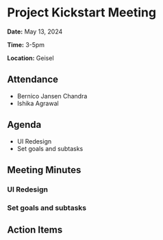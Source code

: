 # Project Kickstart Meeting
**Date:** May 13, 2024

**Time:** 3-5pm

**Location:** Geisel

## Attendance
- Bernico Jansen Chandra
- Ishika Agrawal

## Agenda
+ UI Redesign
+ Set goals and subtasks

## Meeting Minutes
### UI Redesign


### Set goals and subtasks


## Action Items
